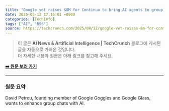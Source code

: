 ```yaml
---
title: "Google vet raises $8M for Continua to bring AI agents to group chats"
date: 2025-08-12 17:15:01 +0900
categories: [TechInfo]
tags: ["AI", "RSS"]
source: https://techcrunch.com/2025/08/12/google-vet-raises-8m-for-continua-to-bring-ai-agents-to-group-chats/
---
```


> 이 글은 **AI News & Artificial Intelligence | TechCrunch** 블로그에 게시된 글을 자동으로 가져온 것입니다. <br>
> 더 자세한 내용과 원문은 아래 링크를 참고해 주세요.

**[➡️ 원문 보러 가기](https://techcrunch.com/2025/08/12/google-vet-raises-8m-for-continua-to-bring-ai-agents-to-group-chats/)**

---

### 원문 요약

David Petrou, founding member of Google Goggles and Google Glass, wants to enhance group chats with AI.
        